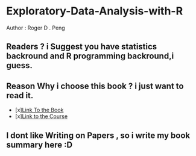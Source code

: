 # Exploratory-Data-Analysis-with-R
Author : Roger D . Peng
## Readers ? i Suggest you have statistics backround and R programming backround,i guess.
## Reason Why i choose this book ? i just want to read it.
- [x][Link To the Book ](https://leanpub.com/exdata)
- [x][Link to the Course](https://www.coursera.org/learn/exploratory-data-analysis)
## I dont like Writing on Papers , so i write my book summary here :D
